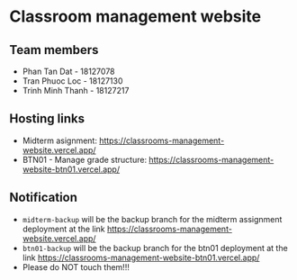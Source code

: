 # Classroom management website

## Team members

+ Phan Tan Dat - 18127078
+ Tran Phuoc Loc - 18127130
+ Trinh Minh Thanh - 18127217

## Hosting links

+ Midterm asignment: <https://classrooms-management-website.vercel.app/>
+ BTN01 - Manage grade structure: <https://classrooms-management-website-btn01.vercel.app/>

## Notification

+ `midterm-backup` will be the backup branch for the midterm assignment deployment at the link <https://classrooms-management-website.vercel.app/>
+ `btn01-backup` will be the backup branch for the btn01 deployment at the link <https://classrooms-management-website-btn01.vercel.app/>
+ Please do NOT touch them!!!
